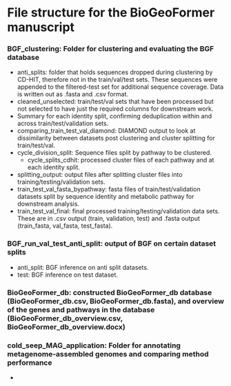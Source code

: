 # File structure for the BioGeoFormer manuscript

### BGF_clustering: Folder for clustering and evaluating the BGF database
* anti_splits: folder that holds sequences dropped during clustering by CD-HIT, therefore not in the train/val/test sets. These sequences were appended to the filtered-test set for additional sequence coverage. Data is written out as .fasta and .csv format. 
* cleaned_unselected: train/test/val sets that have been processed but not selected to have just the required columns for downstream work.
* Summary for each identity split, confirming deduplication within and across train/test/validation sets.
* comparing_train_test_val_diamond: DIAMOND output to look at dissimilarity between datasets post clustering and cluster splitting for train/test/val.
* cycle_division_split: Sequence files split by pathway to be clustered.
   * cycle_splits_cdhit: processed cluster files of each pathway and at each identity split.
* splitting_output: output files after splitting cluster files into training/testing/validation sets.
* train_test_val_fasta_bypathway: fasta files of train/test/validation datasets split by sequence identity and metabolic pathway for downstream analysis.
* train_test_val_final: final processed training/testing/validation data sets. These are in .csv output (train, validation, test) and .fasta output (train_fasta, val_fasta, test_fasta).

### BGF_run_val_test_anti_split: output of BGF on certain dataset splits 
* anti_split: BGF inference on anti split datasets.
* test: BGF inference on test dataset.

### BioGeoFormer_db: constructed BioGeoFormer_db database (BioGeoFormer_db.csv, BioGeoFormer_db.fasta), and overview of the genes and pathways in the database (BioGeoFormer_db_overview.csv, BioGeoFormer_db_overview.docx)

### cold_seep_MAG_application: Folder for annotating metagenome-assembled genomes and comparing method performance
* 

